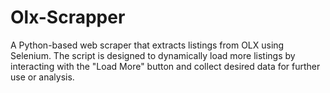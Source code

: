 # Olx-Scrapper
A Python-based web scraper that extracts listings from OLX using Selenium. The script is designed to dynamically load more listings by interacting with the "Load More" button and collect desired data for further use or analysis.
